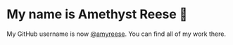# My name is Amethyst Reese 💜

My GitHub username is now [@amyreese](https://github.com/amyreese). You can find all of my work there.
